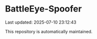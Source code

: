 # BattleEye-Spoofer

Last updated: 2025-07-10 23:12:43

This repository is automatically maintained.
